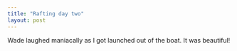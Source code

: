 ```yaml
---
title: "Rafting day two"
layout: post
---
```


Wade laughed maniacally as I got launched out of the boat. It was beautiful!
